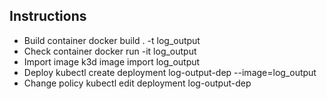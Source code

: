 ## Instructions
- Build container
docker build . -t log_output
- Check container
docker run -it log_output
- Import image
k3d image import log_output
- Deploy 
kubectl create deployment log-output-dep --image=log_output
- Change policy 
kubectl edit deployment log-output-dep

